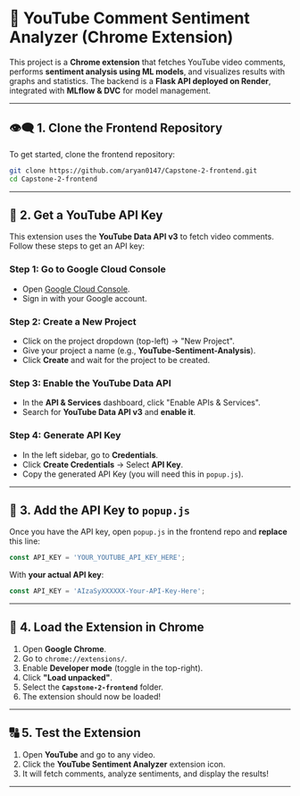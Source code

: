 # 🎯 YouTube Comment Sentiment Analyzer (Chrome Extension)

This project is a **Chrome extension** that fetches YouTube video comments, performs **sentiment analysis using ML models**, and visualizes results with graphs and statistics. The backend is a **Flask API deployed on Render**, integrated with **MLflow & DVC** for model management.

---

## **👁‍🗨 1. Clone the Frontend Repository**
To get started, clone the frontend repository:

```bash
git clone https://github.com/aryan0147/Capstone-2-frontend.git
cd Capstone-2-frontend
```

---

## **🔑 2. Get a YouTube API Key**
This extension uses the **YouTube Data API v3** to fetch video comments. Follow these steps to get an API key:

### **Step 1: Go to Google Cloud Console**
- Open [Google Cloud Console](https://console.cloud.google.com/).
- Sign in with your Google account.

### **Step 2: Create a New Project**
- Click on the project dropdown (top-left) → "New Project".
- Give your project a name (e.g., **YouTube-Sentiment-Analysis**).
- Click **Create** and wait for the project to be created.

### **Step 3: Enable the YouTube Data API**
- In the **API & Services** dashboard, click "Enable APIs & Services".
- Search for **YouTube Data API v3** and **enable it**.

### **Step 4: Generate API Key**
- In the left sidebar, go to **Credentials**.
- Click **Create Credentials** → Select **API Key**.
- Copy the generated API Key (you will need this in `popup.js`).

---

## **📝 3. Add the API Key to `popup.js`**
Once you have the API key, open `popup.js` in the frontend repo and **replace** this line:

```js
const API_KEY = 'YOUR_YOUTUBE_API_KEY_HERE';
```

With **your actual API key**:

```js
const API_KEY = 'AIzaSyXXXXXX-Your-API-Key-Here';
```

---

## **🚀 4. Load the Extension in Chrome**
1. Open **Google Chrome**.
2. Go to `chrome://extensions/`.
3. Enable **Developer mode** (toggle in the top-right).
4. Click **"Load unpacked"**.
5. Select the **`Capstone-2-frontend`** folder.
6. The extension should now be loaded!

---

## **🔠 5. Test the Extension**
1. Open **YouTube** and go to any video.
2. Click the **YouTube Sentiment Analyzer** extension icon.
3. It will fetch comments, analyze sentiments, and display the results!

---

